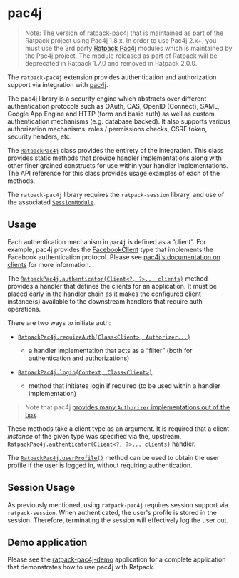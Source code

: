 # pac4j

> Note: The version of ratpack-pac4j that is maintained as part of the Ratpack project using Pac4j 1.8.x. In order to use Pac4j 2.x+, you must 
  use the 3rd party [Ratpack Pac4j](https://github.com/pac4j/ratpack-pac4j) modules which is maintained by the Pac4j project.
  The module released as part of Ratpack will be deprecated in Ratpack 1.7.0 and removed in Ratpack 2.0.0.

The `ratpack-pac4j` extension provides authentication and authorization support via integration with [pac4j](https://github.com/pac4j/pac4j).

The pac4j library is a security engine which abstracts over different authentication protocols such as OAuth, CAS, OpenID (Connect), SAML, Google App Engine and HTTP (form and basic auth) as well as custom authentication mechanisms (e.g. database backed).
It also supports various authorization mechanisms: roles / permissions checks, CSRF token, security headers, etc.

The [`RatpackPac4j`](api/ratpack/pac4j/RatpackPac4j.html) class provides the entirety of the integration.
This class provides static methods that provide handler implementations along with other finer grained constructs for use within your handler implementations.
The API reference for this class provides usage examples of each of the methods.

The `ratpack-pac4j` library requires the `ratpack-session` library, and use of the associated [`SessionModule`](api/ratpack/session/SessionModule.html).

## Usage

Each authentication mechanism in `pac4j` is defined as a “client”.
For example, pac4j provides the [FacebookClient](http://www.pac4j.org/apidocs/pac4j/@pac4j-version@/org/pac4j/oauth/client/FacebookClient.html) type that implements the Facebook authentication protocol.
Please see [pac4j's documentation on clients](https://github.com/pac4j/pac4j/wiki/Clients) for more information.

The [`RatpackPac4j.authenticator(Client<?, ?>... clients)`](api/ratpack/pac4j/RatpackPac4j.html#authenticator-org.pac4j.core.client.Client...-) method provides a handler that defines the clients for an application.
It must be placed early in the handler chain as it makes the configured client instance(s) available to the downstream handlers that require auth operations. 

There are two ways to initiate auth:

- [`RatpackPac4j.requireAuth(Class<Client>, Authorizer...)`](api/ratpack/pac4j/RatpackPac4j.html#requireAuth-java.lang.Class-org.pac4j.core.authorization.Authorizer...-)
    - a handler implementation that acts as a “filter” (both for authentication and authorizations)

- [`RatpackPac4j.login(Context, Class<Client>)`](api/ratpack/pac4j/RatpackPac4j.html#login-ratpack.handling.Context-java.lang.Class-)
    - method that initiates login if required (to be used within a handler implementation)

> Note that pac4j [provides many `Authorizer` implementations out of the box](https://github.com/pac4j/pac4j/wiki/Authorizers).

These methods take a client type as an argument.
It is required that a client _instance_ of the given type was specified via the, upstream, [`RatpackPac4j.authenticator(Client<?, ?>... clients)`](api/ratpack/pac4j/RatpackPac4j.html#authenticator-org.pac4j.core.client.Client...-) handler.

The [`RatpackPac4j.userProfile()`](api/ratpack/pac4j/RatpackPac4j.html#userProfile-ratpack.handling.Context-) method can be used to obtain the user profile if the user is logged in, without requiring authentication.

## Session Usage

As previously mentioned, using `ratpack-pac4j` requires session support via `ratpack-session`.
When authenticated, the user's profile is stored in the session.
Therefore, terminating the session will effectively log the user out.

## Demo application

Please see the [ratpack-pac4j-demo](https://github.com/pac4j/ratpack-pac4j-demo) application for a complete application that demonstrates how to use pac4j with Ratpack. 
